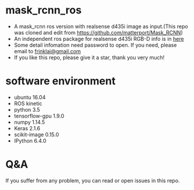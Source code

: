 # mask_rcnn_ros
- A mask_rcnn ros version with realsense d435i image as input.(This repo was cloned and edit from https://github.com/matterport/Mask_RCNN)
- An independent ros package for realsense d435i RGB-D info is in [here](https://github.com/frinklai/mask_rcnn_ros/tree/master/vision)
- Some detail infomation need password to open. If you need, please email to frinklai@gmail.com
- If you like this repo, please give it a star, thank you very much!

# software environment 
- ubuntu          16.04
- ROS             kinetic
- python          3.5
- tensorflow-gpu  1.9.0
- numpy           1.14.5
- Keras           2.1.6
- scikit-image    0.15.0
- IPython         6.4.0

# Q&A
If you suffer from any problem, you can read or open issues in this repo.
